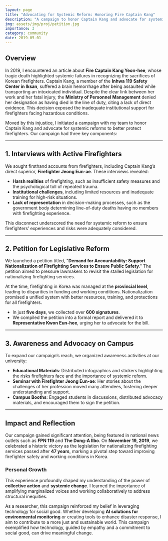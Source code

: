 ```yaml
---
layout: page
title: "Advocating for Systemic Reform: Honoring Fire Captain Kang"
description: "A campaign to honor Captain Kang and advocate for systemic changes in firefighter safety and recognition"
img: assets/img/proj/petition.jpg
importance: 3
category: community
date: 2019-05-01
---
```


## Overview

In 2019, I encountered an article about **Fire Captain Kang Yeon-hee**, whose tragic death highlighted systemic failures in recognizing the sacrifices of Korean firefighters. Captain Kang, a member of the **Inhwa 119 Safety Center in Iksan**, suffered a brain hemorrhage after being assaulted while transporting an intoxicated individual. Despite the clear link between her work and her fatal injury, the **Ministry of Personnel Management** denied her designation as having died in the line of duty, citing a lack of direct evidence. This decision exposed the inadequate institutional support for firefighters facing hazardous conditions.

Moved by this injustice, I initiated a campaign with my team to honor Captain Kang and advocate for systemic reforms to better protect firefighters. Our campaign had three key components:

---

## 1. Interviews with Active Firefighters

We sought firsthand accounts from firefighters, including Captain Kang’s direct superior, **Firefighter Jeong Eun-ae**. These interviews revealed:

- **Harsh realities** of firefighting, such as insufficient safety measures and the psychological toll of repeated trauma.
- **Institutional challenges**, including limited resources and inadequate training for high-risk situations.
- **Lack of representation** in decision-making processes, such as the government body determining line-of-duty deaths having no members with firefighting experience.

This disconnect underscored the need for systemic reform to ensure firefighters’ experiences and risks were adequately considered.

---

## 2. Petition for Legislative Reform

We launched a petition titled, "**Demand for Accountability: Support Nationalization of Firefighting Services to Ensure Public Safety**." The petition aimed to pressure lawmakers to revisit the stalled legislation for nationalizing firefighting services.

At the time, firefighting in Korea was managed at the **provincial level**, leading to disparities in funding and working conditions. Nationalization promised a unified system with better resources, training, and protections for all firefighters.

- In just **five days**, we collected over **600 signatures**.
- We compiled the petition into a formal report and delivered it to **Representative Kwon Eun-hee**, urging her to advocate for the bill.

---

## 3. Awareness and Advocacy on Campus

To expand our campaign’s reach, we organized awareness activities at our university:

- **Educational Materials**: Distributed infographics and stickers highlighting the risks firefighters face and the importance of systemic reform.
- **Seminar with Firefighter Jeong Eun-ae**: Her stories about the challenges of her profession moved many attendees, fostering deeper understanding and support.
- **Campus Booths**: Engaged students in discussions, distributed advocacy materials, and encouraged them to sign the petition.

---

## Impact and Reflection

Our campaign gained significant attention, being featured in national news outlets such as **FPN 119** and **The Dong-A Ilbo**. On **November 19, 2019**, we celebrated a historic victory as the legislation for nationalizing firefighting services passed after **47 years**, marking a pivotal step toward improving firefighter safety and working conditions in Korea.

### Personal Growth

This experience profoundly shaped my understanding of the power of **collective action** and **systemic change**. I learned the importance of amplifying marginalized voices and working collaboratively to address structural inequities.

As a researcher, this campaign reinforced my belief in leveraging technology for social good. Whether developing **AI solutions for environmental monitoring** or creating tools to enhance disaster response, I aim to contribute to a more just and sustainable world. This campaign exemplified how technology, guided by empathy and a commitment to social good, can drive meaningful change.
